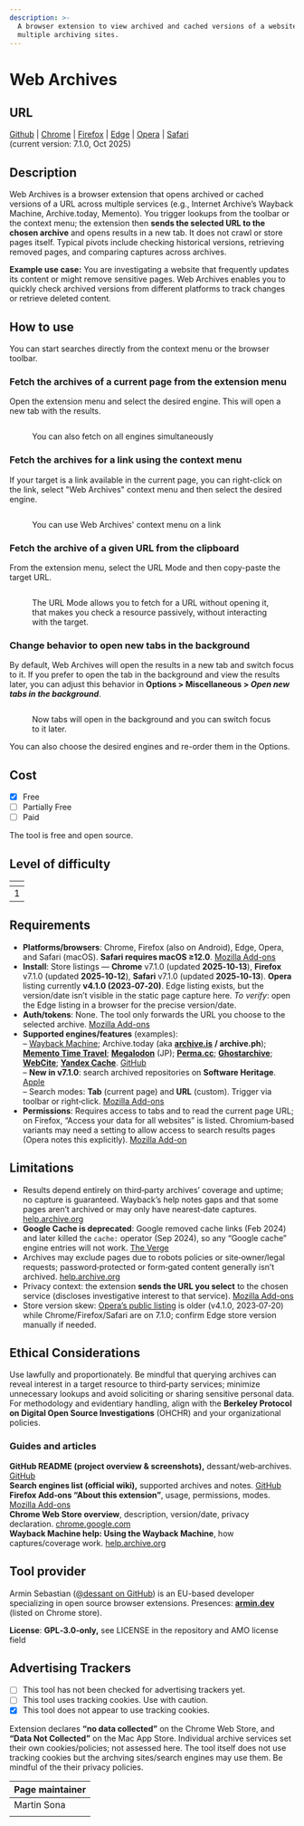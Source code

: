 ```yaml
---
description: >-
  A browser extension to view archived and cached versions of a website on
  multiple archiving sites.
---
```


# Web Archives

## URL

[Github](https://github.com/dessant/web-archives) | [Chrome](https://chrome.google.com/webstore/detail/web-archives/hkligngkgcpcolhcnkgccglchdafcnao) | [Firefox](https://addons.mozilla.org/firefox/addon/view-page-archive/) | [Edge](https://microsoftedge.microsoft.com/addons/detail/web-archives/apcfghlggldjdjepjnahfdjgdcdekhda) | [Opera](https://addons.opera.com/extensions/details/view-page-archive-cache/) | [Safari](https://apps.apple.com/us/app/web-archives-for-safari/id1603181853?platform=mac)\
(current version: 7.1.0, Oct 2025)

## Description

Web Archives is a browser extension that opens archived or cached versions of a URL across multiple services (e.g., Internet Archive’s Wayback Machine, Archive.today, Memento). You trigger lookups from the toolbar or the context menu; the extension then **sends the selected URL to the chosen archive** and opens results in a new tab. It does not crawl or store pages itself. Typical pivots include checking historical versions, retrieving removed pages, and comparing captures across archives.

**Example use case:** You are investigating a website that frequently updates its content or might remove sensitive pages. Web Archives enables you to quickly check archived versions from different platforms to track changes or retrieve deleted content.

## How to use

You can start searches directly from the context menu or the browser toolbar.&#x20;

### Fetch the archives of a current page from the extension menu

Open the extension menu and select the desired engine. This will open a new tab with the results.

<figure><img src=".gitbook/assets/demo (5).gif" alt=""><figcaption><p>You can also fetch on all engines simultaneously</p></figcaption></figure>

### Fetch the archives for a link using the context menu

If your target is a link available in the current page, you can right-click on the link, select "Web Archives" context menu and then select the desired engine.

<figure><img src=".gitbook/assets/demo2 (1).gif" alt=""><figcaption><p>You can use Web Archives' context menu on a link</p></figcaption></figure>

### Fetch the archive of a given URL from the clipboard

From the extension menu, select the URL Mode and then copy-paste the target URL.



<figure><img src=".gitbook/assets/demo3url (1).gif" alt=""><figcaption><p>The URL Mode allows you to fetch for a URL without opening it, that makes you check a resource passively, without interacting with the target.</p></figcaption></figure>

### Change behavior to open new tabs in the background

By default, Web Archives will open the results in a new tab and switch focus to it. If you prefer to open the tab in the background and view the results later, you can adjust this behavior in **Options > Miscellaneous >&#x20;**_**Open new tabs in the background**_.

<figure><img src=".gitbook/assets/demo4 (1).gif" alt=""><figcaption><p>Now tabs will open in the background and you can switch focus to it later.</p></figcaption></figure>

You can also choose the desired engines and re-order them in the Options.

## Cost

* [x] Free
* [ ] Partially Free
* [ ] Paid

The tool is free and open source.

## Level of difficulty

<table><thead><tr><th data-type="rating" data-max="5"></th></tr></thead><tbody><tr><td>1</td></tr></tbody></table>

## Requirements

* **Platforms/browsers**: Chrome, Firefox (also on Android), Edge, Opera, and Safari (macOS). **Safari requires macOS ≥12.0**. [Mozilla Add-ons](https://addons.mozilla.org/firefox/addon/view-page-archive/)
* **Install**: Store listings — **Chrome** v7.1.0 (updated **2025‑10‑13**), **Firefox** v7.1.0 (updated **2025‑10‑12**), **Safari** v7.1.0 (updated **2025‑10‑13**). **Opera** listing currently **v4.1.0 (2023‑07‑20)**. Edge listing exists, but the version/date isn’t visible in the static page capture here. _To verify_: open the Edge listing in a browser for the precise version/date.&#x20;
* **Auth/tokens**: None. The tool only forwards the URL you choose to the selected archive. [Mozilla Add-ons](https://addons.mozilla.org/firefox/addon/view-page-archive/)
* **Supported engines/features** (examples):\
  – [Wayback Machine](https://web.archive.org/); Archive.today (aka [**archive.is**](https://archive.is/) **/ archive.ph**); [**Memento Time Travel**](https://timetravel.mementoweb.org/); [**Megalodon**](https://megalodon.jp/) (JP); [**Perma.cc**](https://perma.cc/); [**Ghostarchive**](https://ghostarchive.org/); [**WebCite**](https://webcitation.org/); [**Yandex Cache**](https://www.yandex.com/). [GitHub](https://github.com/dessant/web-archives/wiki/Search-engines)\
  – **New in v7.1.0**: search archived repositories on **Software Heritage**. [Apple](https://apps.apple.com/us/app/web-archives-for-safari/id1603181853?mt=12)\
  – Search modes: **Tab** (current page) and **URL** (custom). Trigger via toolbar or right‑click. [Mozilla Add-ons](https://addons.mozilla.org/firefox/addon/view-page-archive/)
* **Permissions**: Requires access to tabs and to read the current page URL; on Firefox, “Access your data for all websites” is listed. Chromium‑based variants may need a setting to allow access to search results pages (Opera notes this explicitly). [Mozilla Add-on](https://addons.mozilla.org/firefox/addon/view-page-archive/)

## Limitations

* Results depend entirely on third‑party archives’ coverage and uptime; no capture is guaranteed. Wayback’s help notes gaps and that some pages aren’t archived or may only have nearest‑date captures. [help.archive.org](https://help.archive.org/help/using-the-wayback-machine/?utm_source=chatgpt.com)
* **Google Cache is deprecated**: Google removed cache links (Feb 2024) and later killed the `cache:` operator (Sep 2024), so any “Google cache” engine entries will not work. [The Verge](https://www.theverge.com/2024/2/2/24058985/google-search-cache-feature-discontinued?utm_source=chatgpt.com)
* Archives may exclude pages due to robots policies or site‑owner/legal requests; password‑protected or form‑gated content generally isn’t archived. [help.archive.org](https://help.archive.org/help/wayback-machine-general-information/?utm_source=chatgpt.com)
* Privacy context: the extension **sends the URL you select** to the chosen service (discloses investigative interest to that service). [Mozilla Add-ons](https://addons.mozilla.org/firefox/addon/view-page-archive/)
* Store version skew: [Opera’s public listing](https://addons.opera.com/extensions/details/view-page-archive-cache/) is older (v4.1.0, 2023‑07‑20) while Chrome/Firefox/Safari are on 7.1.0; confirm Edge store version manually if needed.

## Ethical Considerations

Use lawfully and proportionately. Be mindful that querying archives can reveal interest in a target resource to third‑party services; minimize unnecessary lookups and avoid soliciting or sharing sensitive personal data. For methodology and evidentiary handling, align with the **Berkeley Protocol on Digital Open Source Investigations** (OHCHR) and your organizational policies.

### Guides and articles

**GitHub README (project overview & screenshots),** dessant/web‑archives. [GitHub](https://github.com/dessant/web-archives/blob/main/README.md)\
**Search engines list (official wiki),** supported archives and notes. [GitHub](https://github.com/dessant/web-archives/wiki/Search-engines)\
**Firefox Add‑ons “About this extension”**, usage, permissions, modes. [Mozilla Add-ons](https://addons.mozilla.org/firefox/addon/view-page-archive/)\
**Chrome Web Store overview**, description, version/date, privacy declaration. [chrome.google.com](https://chrome.google.com/webstore/detail/web-archives/hkligngkgcpcolhcnkgccglchdafcnao)\
**Wayback Machine help: Using the Wayback Machine**, how captures/coverage work. [help.archive.org](https://help.archive.org/help/using-the-wayback-machine/)

## Tool provider

Armin Sebastian ([@dessant on GitHub](https://github.com/dessant)) is an EU-based developer specializing in open source browser extensions. Presences: [**armin.dev**](https://armin.dev/) (listed on Chrome store).

**License**: **GPL‑3.0‑only,** see LICENSE in the repository and AMO license field

## Advertising Trackers

* [ ] This tool has not been checked for advertising trackers yet.
* [ ] This tool uses tracking cookies. Use with caution.
* [x] This tool does not appear to use tracking cookies.

Extension declares **“no data collected”** on the Chrome Web Store, and **“Data Not Collected”** on the Mac App Store. Individual archive services set their own cookies/policies; not assessed here. The tool itself does not use tracking cookies but the archving sites/search engines may use them. Be mindful of the their privacy policies.

| Page maintainer |
| --------------- |
| Martin Sona     |
|                 |

